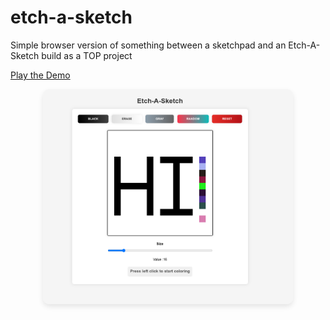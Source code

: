# etch-a-sketch
Simple browser version of something between a sketchpad and an Etch-A-Sketch build as a TOP project

[Play the Demo](https://trishan0.github.io/etch-a-sketch/)


<div align="center">
  <div style="display: flex; justify-content: center; gap: 20px; margin-bottom: 20px;">
    <div>
      <img src="img.png" alt="Home Page" width="400" style="border-radius: 10px; box-shadow: 0 4px 8px rgba(0,0,0,0.1);">
    </div>
  </div>
  </div>